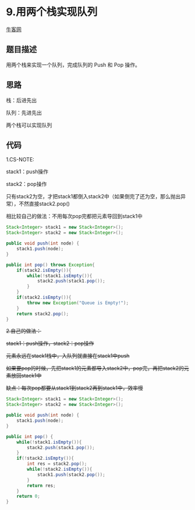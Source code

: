 # 9.用两个栈实现队列

 [牛客网](https://www.nowcoder.com/practice/54275ddae22f475981afa2244dd448c6?tpId=13&tqId=11158&tPage=1&rp=1&ru=/ta/coding-interviews&qru=/ta/coding-interviews/question-ranking&from=cyc_github) 

## 题目描述

 用两个栈来实现一个队列，完成队列的 Push 和 Pop 操作。 

## 思路

栈：后进先出

队列：先进先出

两个栈可以实现队列

## 代码

1.CS-NOTE:

stack1：push操作

stack2：pop操作

只有stack2为空，才把stack1都倒入stack2中（如果倒完了还为空，那么抛出异常），不然直接stack2.pop()



相比较自己的做法：不用每次pop完都把元素导回到stack1中

```java
Stack<Integer> stack1 = new Stack<Integer>();
Stack<Integer> stack2 = new Stack<Integer>();

public void push(int node) {
    stack1.push(node);
}

public int pop() throws Exception{
    if(stack2.isEmpty()){
        while(!stack1.isEmpty()){
            stack2.push(stack1.pop());
        }
    }
    if(stack2.isEmpty()){
        throw new Exception("Queue is Empty!");
    }
    return stack2.pop();
}
```





~~2.自己的做法：~~

~~stack1：push操作，stack2：pop操作~~

~~元素永远在stack1栈中，入队列就直接在stack1中push~~

~~如果要pop的时候，先把stack1的元素都导入stack2中，pop完，再把stack2的元素放回stack1中~~



~~缺点：每次pop都要从stack1到stack2再到stack1中，效率慢~~

```java
Stack<Integer> stack1 = new Stack<Integer>();
Stack<Integer> stack2 = new Stack<Integer>();

public void push(int node) {
    stack1.push(node);
}

public int pop() {
    while(!stack1.isEmpty()){
        stack2.push(stack1.pop());
    }
    if(!stack2.isEmpty()){
        int res = stack2.pop();
        while(!stack2.isEmpty()){
            stack1.push(stack2.pop());
        }
        return res;
    }
    return 0;
}
```

